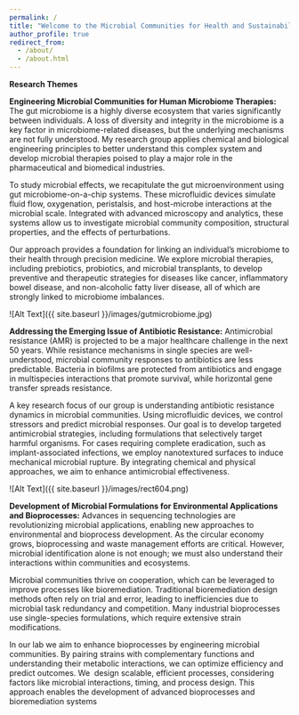 ```yaml
---
permalink: /
title: "Welcome to the Microbial Communities for Health and Sustainability Research Group!"
author_profile: true
redirect_from: 
  - /about/
  - /about.html
---
```



**Research Themes**

**Engineering Microbial Communities for Human Microbiome Therapies:** The gut microbiome is a highly diverse ecosystem that varies significantly between individuals. A loss of diversity and integrity in the microbiome is a key factor in microbiome-related diseases, but the underlying mechanisms are not fully understood. My research group applies chemical and biological engineering principles to better understand this complex system and develop microbial therapies poised to play a major role in the pharmaceutical and biomedical industries.

To study microbial effects, we recapitulate the gut microenvironment using gut microbiome-on-a-chip systems. These microfluidic devices simulate fluid flow, oxygenation, peristalsis, and host-microbe interactions at the microbial scale. Integrated with advanced microscopy and analytics, these systems allow us to investigate microbial community composition, structural properties, and the effects of perturbations.

Our approach provides a foundation for linking an individual’s microbiome to their health through precision medicine. We explore microbial therapies, including prebiotics, probiotics, and microbial transplants, to develop preventive and therapeutic strategies for diseases like cancer, inflammatory bowel disease, and non-alcoholic fatty liver disease, all of which are strongly linked to microbiome imbalances.


![Alt Text]({{ site.baseurl }}/images/gutmicrobiome.jpg)

**Addressing the Emerging Issue of Antibiotic Resistance:** Antimicrobial resistance (AMR) is projected to be a major healthcare challenge in the next 50 years. While resistance mechanisms in single species are well-understood, microbial community responses to antibiotics are less predictable. Bacteria in biofilms are protected from antibiotics and engage in multispecies interactions that promote survival, while horizontal gene transfer spreads resistance.

A key research focus of our group is understanding antibiotic resistance dynamics in microbial communities. Using microfluidic devices, we control stressors and predict microbial responses. Our goal is to develop targeted antimicrobial strategies, including formulations that selectively target harmful organisms. For cases requiring complete eradication, such as implant-associated infections, we employ nanotextured surfaces to induce mechanical microbial rupture. By integrating chemical and physical approaches, we aim to enhance antimicrobial effectiveness.

![Alt Text]({{ site.baseurl }}/images/rect604.png)

**Development of Microbial Formulations for Environmental Applications and Bioprocesses:** Advances in sequencing technologies are revolutionizing microbial applications, enabling new approaches to environmental and bioprocess development. As the circular economy grows, bioprocessing and waste management efforts are critical. However, microbial identification alone is not enough; we must also understand their interactions within communities and ecosystems.

Microbial communities thrive on cooperation, which can be leveraged to improve processes like bioremediation. Traditional bioremediation design methods often rely on trial and error, leading to inefficiencies due to microbial task redundancy and competition. Many industrial bioprocesses use single-species formulations, which require extensive strain modifications.

In our lab we aim to enhance bioprocesses by engineering microbial communities. By pairing strains with complementary functions and understanding their metabolic interactions, we can optimize efficiency and predict outcomes. We  design scalable, efficient processes, considering factors like microbial interactions, timing, and process design. This approach enables the development of advanced bioprocesses and bioremediation systems






<!-- ![Microbiome Applications](/images/images.jpeg){width=300px style="float: right;"}-->











<!-- A data-driven personal website
======
Like many other Jekyll-based GitHub Pages templates, academicpages makes you separate the website's content from its form. The content & metadata of your website are in structured markdown files, while various other files constitute the theme, specifying how to transform that content & metadata into HTML pages. You keep these various markdown (.md), YAML (.yml), HTML, and CSS files in a public GitHub repository. Each time you commit and push an update to the repository, the [GitHub pages](https://pages.github.com/) service creates static HTML pages based on these files, which are hosted on GitHub's servers free of charge.

Many of the features of dynamic content management systems (like Wordpress) can be achieved in this fashion, using a fraction of the computational resources and with far less vulnerability to hacking and DDoSing. You can also modify the theme to your heart's content without touching the content of your site. If you get to a point where you've broken something in Jekyll/HTML/CSS beyond repair, your markdown files describing your talks, publications, etc. are safe. You can rollback the changes or even delete the repository and start over -- just be sure to save the markdown files! Finally, you can also write scripts that process the structured data on the site, such as [this one](https://github.com/academicpages/academicpages.github.io/blob/master/talkmap.ipynb) that analyzes metadata in pages about talks to display [a map of every location you've given a talk](https://academicpages.github.io/talkmap.html).

Getting started
======
1. Register a GitHub account if you don't have one and confirm your e-mail (required!)
1. Fork [this repository](https://github.com/academicpages/academicpages.github.io) by clicking the "fork" button in the top right. 
1. Go to the repository's settings (rightmost item in the tabs that start with "Code", should be below "Unwatch"). Rename the repository "[your GitHub username].github.io", which will also be your website's URL.
1. Set site-wide configuration and create content & metadata (see below -- also see [this set of diffs](http://archive.is/3TPas) showing what files were changed to set up [an example site](https://getorg-testacct.github.io) for a user with the username "getorg-testacct")
1. Upload any files (like PDFs, .zip files, etc.) to the files/ directory. They will appear at https://[your GitHub username].github.io/files/example.pdf.  
1. Check status by going to the repository settings, in the "GitHub pages" section

Site-wide configuration
------
The main configuration file for the site is in the base directory in [_config.yml](https://github.com/academicpages/academicpages.github.io/blob/master/_config.yml), which defines the content in the sidebars and other site-wide features. You will need to replace the default variables with ones about yourself and your site's github repository. The configuration file for the top menu is in [_data/navigation.yml](https://github.com/academicpages/academicpages.github.io/blob/master/_data/navigation.yml). For example, if you don't have a portfolio or blog posts, you can remove those items from that navigation.yml file to remove them from the header. 

Create content & metadata
------
For site content, there is one markdown file for each type of content, which are stored in directories like _publications, _talks, _posts, _teaching, or _pages. For example, each talk is a markdown file in the [_talks directory](https://github.com/academicpages/academicpages.github.io/tree/master/_talks). At the top of each markdown file is structured data in YAML about the talk, which the theme will parse to do lots of cool stuff. The same structured data about a talk is used to generate the list of talks on the [Talks page](https://academicpages.github.io/talks), each [individual page](https://academicpages.github.io/talks/2012-03-01-talk-1) for specific talks, the talks section for the [CV page](https://academicpages.github.io/cv), and the [map of places you've given a talk](https://academicpages.github.io/talkmap.html) (if you run this [python file](https://github.com/academicpages/academicpages.github.io/blob/master/talkmap.py) or [Jupyter notebook](https://github.com/academicpages/academicpages.github.io/blob/master/talkmap.ipynb), which creates the HTML for the map based on the contents of the _talks directory).

**Markdown generator**

I have also created [a set of Jupyter notebooks](https://github.com/academicpages/academicpages.github.io/tree/master/markdown_generator
) that converts a CSV containing structured data about talks or presentations into individual markdown files that will be properly formatted for the academicpages template. The sample CSVs in that directory are the ones I used to create my own personal website at stuartgeiger.com. My usual workflow is that I keep a spreadsheet of my publications and talks, then run the code in these notebooks to generate the markdown files, then commit and push them to the GitHub repository.

How to edit your site's GitHub repository
------
Many people use a git client to create files on their local computer and then push them to GitHub's servers. If you are not familiar with git, you can directly edit these configuration and markdown files directly in the github.com interface. Navigate to a file (like [this one](https://github.com/academicpages/academicpages.github.io/blob/master/_talks/2012-03-01-talk-1.md) and click the pencil icon in the top right of the content preview (to the right of the "Raw | Blame | History" buttons). You can delete a file by clicking the trashcan icon to the right of the pencil icon. You can also create new files or upload files by navigating to a directory and clicking the "Create new file" or "Upload files" buttons. 

Example: editing a markdown file for a talk
![Editing a markdown file for a talk](/images/editing-talk.png)

For more info
------
More info about configuring academicpages can be found in [the guide](https://academicpages.github.io/markdown/). The [guides for the Minimal Mistakes theme](https://mmistakes.github.io/minimal-mistakes/docs/configuration/) (which this theme was forked from) might also be helpful.-->
